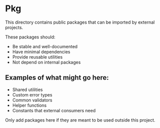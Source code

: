 # Pkg

This directory contains public packages that can be imported by external projects.

These packages should:
- Be stable and well-documented
- Have minimal dependencies
- Provide reusable utilities
- Not depend on internal packages

## Examples of what might go here:

- Shared utilities
- Custom error types
- Common validators
- Helper functions
- Constants that external consumers need

Only add packages here if they are meant to be used outside this project.
